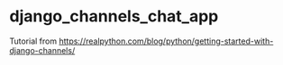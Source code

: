 # django_channels_chat_app
Tutorial from https://realpython.com/blog/python/getting-started-with-django-channels/
